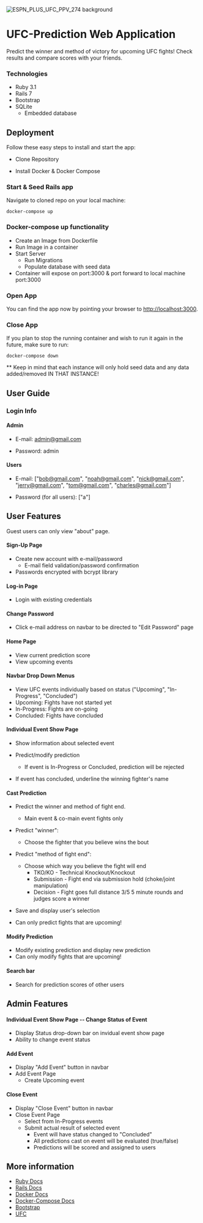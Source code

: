![ESPN_PLUS_UFC_PPV_274 background](https://user-images.githubusercontent.com/50967799/166836134-d1c1111a-84c8-4743-a062-44c2a1207a7f.jpg)
# UFC-Prediction Web Application

Predict the winner and method of victory for upcoming UFC fights!
Check results and compare scores with your friends.

### Technologies
* Ruby 3.1
* Rails 7
* Bootstrap
* SQLite
  * Embedded database

## Deployment

Follow these easy steps to install and start the app:

* Clone Repository


* Install Docker & Docker Compose

### Start & Seed Rails app

Navigate to cloned repo on your local machine:

```docker-compose up```
  
### Docker-compose up functionality

 * Create an Image from Dockerfile
 * Run Image in a container
 * Start Server
     * Run Migrations
     * Populate database with seed data
 * Container will expose on port:3000 & port forward to local machine port:3000
  

### Open App

You can find the app now by pointing your browser to [http://localhost:3000](http://localhost:3000).

### Close App

If you plan to stop the running container and wish to run it again in the future, make sure to run:

```docker-compose down```

** Keep in mind that each instance will only hold seed data and any data added/removed IN THAT INSTANCE!

## User Guide

### Login Info

#### Admin
* E-mail: admin@gmail.com

* Password: admin


#### Users
* E-mail: ["bob@gmail.com", "noah@gmail.com", "nick@gmail.com", "jerry@gmail.com", "tom@gmail.com", "charles@gmail.com"]

* Password (for all users): ["a"]

## User Features
Guest users can only view "about" page.

#### Sign-Up Page
* Create new account with e-mail/password
  * E-mail field validation/password confirmation
* Passwords encrypted with bcrypt library
  
#### Log-in Page
* Login with existing credentials

#### Change Password
* Click e-mail address on navbar to be directed to "Edit Password" page

#### Home Page
* View current prediction score
* View upcoming events

#### Navbar Drop Down Menus
* View UFC events individually based on status ("Upcoming", "In-Progress", "Concluded")
 * Upcoming: Fights have not started yet
 * In-Progress: Fights are on-going
 * Concluded: Fights have concluded

#### Individual Event Show Page
* Show information about selected event
* Predict/modify prediction
  * If event is In-Progress or Concluded, prediction will be rejected
  
* If event has concluded, underline the winning fighter's name

#### Cast Prediction

* Predict the winner and method of fight end.
  * Main event & co-main event fights only
  
* Predict "winner":
  * Choose the fighter that you believe wins the bout
  
* Predict "method of fight end":
  * Choose which way you believe the fight will end
    *  TKO/KO - Technical Knockout/Knockout
    *  Submission - Fight end via submission hold (choke/joint manipulation)
    *  Decision - Fight goes full distance 3/5 5 minute rounds and judges score a winner

* Save and display user's selection
    
* Can only predict fights that are upcoming!

#### Modify Prediction

* Modify existing prediction and display new prediction
* Can only modify fights that are upcoming!

#### Search bar

* Search for prediction scores of other users

## Admin Features

#### Individual Event Show Page -- Change Status of Event
* Display Status drop-down bar on invidual event show page
* Ability to change event status 

#### Add Event
* Display "Add Event" button in navbar
* Add Event Page
  * Create Upcoming event

#### Close Event
* Display "Close Event" button in navbar
* Close Event Page
  * Select from In-Progress events
  * Submit actual result of selected event
    * Event will have status changed to "Concluded"
    * All predictions cast on event will be evaluated (true/false)
    * Predictions will be scored and assigned to users

## More information

* [Ruby Docs](https://ruby-doc.org/)
* [Rails Docs](https://guides.rubyonrails.org/)
* [Docker Docs](https://docs.docker.com/)
* [Docker-Compose Docs](https://docs.docker.com/compose/)
* [Bootstrap](https://getbootstrap.com/docs/5.1/getting-started/introduction/)
* [UFC](https://www.ufc.com/)

